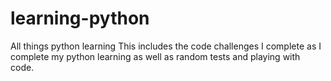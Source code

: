 # learning-python
 All things python learning
This includes the code challenges I complete as I complete my python learning as well as random tests and playing with code. 